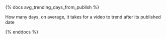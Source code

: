 {% docs avg_trending_days_from_publish %}

How many days, on average, it takes for a video to trend after its published date
 
{% enddocs %}
